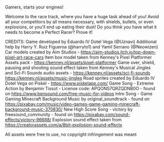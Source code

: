 Gamers, starts your engines!

Welcome to the race track, where you have a huge task ahead of you! Avoid all your competitors by all means necessary, with shields, bullets, or even explosions, or you'll end up eating their dust! Do you think you have what it needs to become a Perfect Racer? Prove it!

CREDITS:
Game developed by Eduardo IV Dotel Vega (@Uznavi)
Additional help by Harry Y. Ruiz Figueroa (@harryto1) and Yamil Serrano (@Neowizen)
Car models created by Aim Studios - https://aim-studios.itch.io/top-down-pixel-art-race-cars
Item box model taken from Kenney's Pixel Platformer Assets pack - https://kenney.nl/assets/pixel-platformer
Game over, shield, pausing and shooting sound effect taken from Kenney's Musical Jingles and Sci-Fi Sounds audio assets - https://kenney.nl/assets/sci-fi-sounds
https://kenney.nl/assets/music-jingles
Road sprites created by Eduardo IV Dotel Vega on Piskel - https://www.piskelapp.com/
Game Song - Extreme Action by Benjamin Tissot - License code: APQONS7QRZQDNB0O - found on https://www.bensound.com/free-music-for-videos
Intro Song - Game Gaming Minecraft Background Music by original_soundtrack - found on https://pixabay.com/music/video-games-game-gaming-minecraft-background-music-370830/
New High Score Song - victory by freesound_community - found on https://pixabay.com/sound-effects/victory-96688/
Explosion sound effect taken from https://creatorassets.com/a/8bit-explosion-sound-effects

All assets were free to use, no copyright infringement was meant
